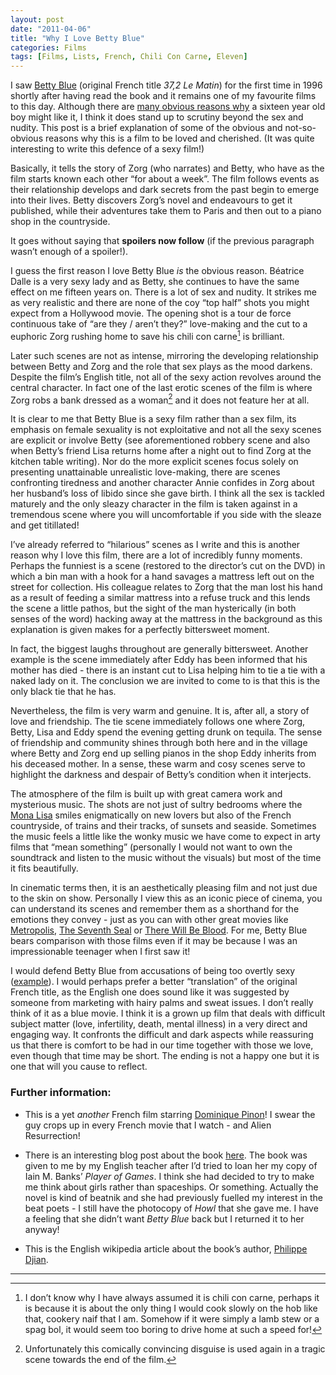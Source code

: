 ```yaml
---
layout: post
date: "2011-04-06"
title: "Why I Love Betty Blue"
categories: Films
tags: [Films, Lists, French, Chili Con Carne, Eleven]
---
```


I saw [Betty Blue](http://www.imdb.com/title/tt0090563/) (original French title _37,2 Le Matin_) for the first time in 1996 shortly after having read the book and it remains one of my favourite films to this day. Although there are [many obvious reasons why](http://www.google.co.uk/images?hl=en&source=hp&biw=1427&bih=1022&q=b%C3%A9atrice+dalle+betty+blue&gbv=2&aq=f&aqi=&oq=&uss=1) a sixteen year old boy might like it, I think it does stand up to scrutiny beyond the sex and nudity. This post is a brief explanation of some of the obvious and not-so-obvious reasons why this is a film to be loved and cherished. (It was quite interesting to write this defence of a sexy film!)

Basically, it tells the story of Zorg (who narrates) and Betty, who have as the film starts known each other “for about a week”. The film follows events as their relationship develops and dark secrets from the past begin to emerge into their lives. Betty discovers Zorg’s novel and endeavours to get it published, while their adventures take them to Paris and then out to a piano shop in the countryside.

It goes without saying that **spoilers now follow** (if the previous paragraph wasn’t enough of a spoiler!).

I guess the first reason I love Betty Blue _is_ the obvious reason. Béatrice Dalle is a very sexy lady and as Betty, she continues to have the same effect on me fifteen years on. There is a lot of sex and nudity. It strikes me as very realistic and there are none of the coy “top half” shots you might expect from a Hollywood movie. The opening shot is a tour de force continuous take of “are they / aren’t they?” love-making and the cut to a euphoric Zorg rushing home to save his chili con carne[^1] is brilliant.

Later such scenes are not as intense, mirroring the developing relationship between Betty and Zorg and the role that sex plays as the mood darkens. Despite the film’s English title, not all of the sexy action revolves around the central character. In fact one of the last erotic scenes of the film is where Zorg robs a bank dressed as a woman[^2] and it does not feature her at all.

It is clear to me that Betty Blue is a sexy film rather than a sex film, its emphasis on female sexuality is not exploitative and not all the sexy scenes are explicit or involve Betty (see aforementioned robbery scene and also when Betty’s friend Lisa returns home after a night out to find Zorg at the kitchen table writing). Nor do the more explicit scenes focus solely on presenting unattainable unrealistic love-making, there are scenes confronting tiredness and another character Annie confides in Zorg about her husband’s loss of libido since she gave birth. I think all the sex is tackled maturely and the only sleazy character in the film is taken against in a tremendous scene where you will uncomfortable if you side with the sleaze and get titillated!

I’ve already referred to “hilarious” scenes as I write and this is another reason why I love this film, there are a lot of incredibly funny moments. Perhaps the funniest is a scene (restored to the director’s cut on the DVD) in which a bin man with a hook for a hand savages a mattress left out on the street for collection. His colleague relates to Zorg that the man lost his hand as a result of feeding a similar mattress into a refuse truck and this lends the scene a little pathos, but the sight of the man hysterically (in both senses of the word) hacking away at the mattress in the background as this explanation is given makes for a perfectly bittersweet moment.

In fact, the biggest laughs throughout are generally bittersweet. Another example is the scene immediately after Eddy has been informed that his mother has died - there is an instant cut to Lisa helping him to tie a tie with a naked lady on it. The conclusion we are invited to come to is that this is the only black tie that he has.

Nevertheless, the film is very warm and genuine. It is, after all, a story of love and friendship. The tie scene immediately follows one where Zorg, Betty, Lisa and Eddy spend the evening getting drunk on tequila. The sense of friendship and community shines through both here and in the village where Betty and Zorg end up selling pianos in the shop Eddy inherits from his deceased mother. In a sense, these warm and cosy scenes serve to highlight the darkness and despair of Betty’s condition when it interjects.

The atmosphere of the film is built up with great camera work and mysterious music. The shots are not just of sultry bedrooms where the [Mona Lisa](http://en.wikipedia.org/wiki/Mona_lisa) smiles enigmatically on new lovers but also of the French countryside, of trains and their tracks, of sunsets and seaside. Sometimes the music feels a little like the wonky music we have come to expect in arty films that “mean something” (personally I would not want to own the soundtrack and listen to the music without the visuals) but most of the time it fits beautifully.

In cinematic terms then, it is an aesthetically pleasing film and not just due to the skin on show. Personally I view this as an iconic piece of cinema, you can understand its scenes and remember them as a shorthand for the emotions they convey - just as you can with other great movies like [Metropolis](http://www.imdb.com/title/tt0017136/), [The Seventh Seal](http://www.imdb.com/title/tt0050976/) or [There Will Be Blood](http://www.imdb.com/title/tt0469494/). For me, Betty Blue bears comparison with those films even if it may be because I was an impressionable teenager when I first saw it!

I would defend Betty Blue from accusations of being too overtly sexy ([example](http://rogerebert.suntimes.com/apps/pbcs.dll/article?AID=/19861225/REVIEWS/612250301/1023)). I would perhaps prefer a better “translation” of the original French title, as the English one does sound like it was suggested by someone from marketing with hairy palms and sweat issues. I don’t really think of it as a blue movie. I think it is a grown up film that deals with difficult subject matter (love, infertility, death, mental illness) in a very direct and engaging way. It confronts the difficult and dark aspects while reassuring us that there is comfort to be had in our time together with those we love, even though that time may be short. The ending is not a happy one but it is one that will you cause to reflect.

### Further information:

* This is a yet _another_ French film starring [Dominique Pinon](http://www.imdb.com/name/nm0684500/)! I swear the guy crops up in every French movie that I watch - and Alien Resurrection!

* There is an interesting blog post about the book [here](http://zenbullets.com/blog/?p=87). The book was given to me by my English teacher after I’d tried to loan her my copy of Iain M. Banks’ _Player of Games_. I think she had decided to try to make me think about girls rather than spaceships. Or something. Actually the novel is kind of beatnik and she had previously fuelled my interest in the beat poets - I still have the photocopy of _Howl_ that she gave me. I have a feeling that she didn’t want _Betty Blue_ back but I returned it to her anyway!

* This is the English wikipedia article about the book’s author, [Philippe Djian](http://en.wikipedia.org/wiki/Philippe_Djian).

---

[^1]:I don’t know why I have always assumed it is chili con carne, perhaps it is because it is about the only thing I would cook slowly on the hob like that, cookery naif that I am. Somehow if it were simply a lamb stew or a spag bol, it would seem too boring to drive home at such a speed for!

[^2]:Unfortunately this comically convincing disguise is used again in a tragic scene towards the end of the film.
